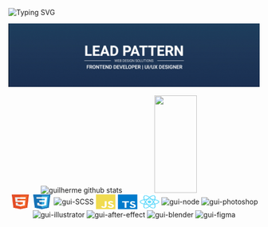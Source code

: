 ![Typing SVG](https://readme-typing-svg.herokuapp.com?font=roboto&weight=800&size=42&duration=3000&pause=200&color=FFFFFF&center=true&vCenter=true&multiline=true&repeat=false&width=1000&height=120&lines=Hi.+I'm+Guilherme+Monteiro.;I'm+a+Frontend+and+UI%2FUX+Designer.)


[![Social banner for MrGuizao](https://github.com/MrGuizao/MrGuizao/blob/main/Github.jpg)](https://www.behance.net/guilhermonteir12)


<div align="center">  
  <img width="100%" height="195px" src="https://github-readme-stats.vercel.app/api?username=MrGuizao&show_icons=true&count_private=true&hide_border=true&title_color=00ffff&icon_color=00ffff&text_color=00a6a6&bg_color=0D1017" alt="guilherme github stats"/> 
  <img width="41%" height="195px" src="https://github-readme-stats.vercel.app/api/top-langs/?username=MrGuizao&layout=compact&hide_border=true&title_color=00ffff&text_color=00a6a6&bg_color=0D1017" />
</div>


<div align="center">
  <img align="center" alt="gui-HTML" height="30" width="40" src="https://raw.githubusercontent.com/devicons/devicon/master/icons/html5/html5-original.svg">
  <img align="center" alt="gui-CSS" height="30" width="40" src="https://raw.githubusercontent.com/devicons/devicon/master/icons/css3/css3-original.svg">
  <img align="center" alt="gui-SCSS" height="30" width="40" src="https://cdn.jsdelivr.net/gh/devicons/devicon/icons/sass/sass-original.svg">
  <img align="center" alt="gui-Js" height="30" width="40" src="https://raw.githubusercontent.com/devicons/devicon/master/icons/javascript/javascript-plain.svg">
  <img align="center" alt="gui-Ts" height="30" width="40" src="https://raw.githubusercontent.com/devicons/devicon/master/icons/typescript/typescript-plain.svg">
  <img align="center" alt="gui-React" height="30" width="40" src="https://raw.githubusercontent.com/devicons/devicon/master/icons/react/react-original.svg">
  <img align="center" alt="gui-node" height="30" width="40" src="https://cdn.jsdelivr.net/gh/devicons/devicon/icons/nodejs/nodejs-original.svg" /> 
  
  <img align="center" alt="gui-photoshop" height="30" width="40" src="https://cdn.jsdelivr.net/gh/devicons/devicon/icons/photoshop/photoshop-plain.svg">
  <img align="center" alt="gui-illustrator" height="30" width="40" src="https://cdn.jsdelivr.net/gh/devicons/devicon/icons/illustrator/illustrator-plain.svg">  
  <img align="center" alt="gui-after-effect" height="30" width="40" src="https://cdn.jsdelivr.net/gh/devicons/devicon/icons/aftereffects/aftereffects-original.svg">
  <img align="center" alt="gui-blender" height="30" width="40" src="https://cdn.jsdelivr.net/gh/devicons/devicon/icons/blender/blender-original.svg" />
  
  <img align="center" alt="gui-figma" height="30" width="40" src="https://cdn.jsdelivr.net/gh/devicons/devicon/icons/figma/figma-original.svg" />        
</div>
